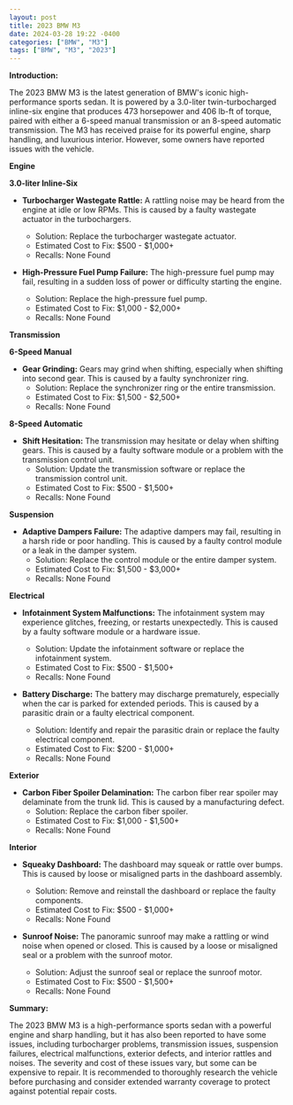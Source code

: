 ```yaml
---
layout: post
title: 2023 BMW M3
date: 2024-03-28 19:22 -0400
categories: ["BMW", "M3"]
tags: ["BMW", "M3", "2023"]
---
```

**Introduction:**

The 2023 BMW M3 is the latest generation of BMW's iconic high-performance sports sedan. It is powered by a 3.0-liter twin-turbocharged inline-six engine that produces 473 horsepower and 406 lb-ft of torque, paired with either a 6-speed manual transmission or an 8-speed automatic transmission. The M3 has received praise for its powerful engine, sharp handling, and luxurious interior. However, some owners have reported issues with the vehicle.

**Engine**

**3.0-liter Inline-Six**

- **Turbocharger Wastegate Rattle:** A rattling noise may be heard from the engine at idle or low RPMs. This is caused by a faulty wastegate actuator in the turbochargers.
    - Solution: Replace the turbocharger wastegate actuator.
    - Estimated Cost to Fix: $500 - $1,000+
    - Recalls: None Found

- **High-Pressure Fuel Pump Failure:** The high-pressure fuel pump may fail, resulting in a sudden loss of power or difficulty starting the engine.
    - Solution: Replace the high-pressure fuel pump.
    - Estimated Cost to Fix: $1,000 - $2,000+
    - Recalls: None Found

**Transmission**

**6-Speed Manual**

- **Gear Grinding:** Gears may grind when shifting, especially when shifting into second gear. This is caused by a faulty synchronizer ring.
    - Solution: Replace the synchronizer ring or the entire transmission.
    - Estimated Cost to Fix: $1,500 - $2,500+
    - Recalls: None Found

**8-Speed Automatic**

- **Shift Hesitation:** The transmission may hesitate or delay when shifting gears. This is caused by a faulty software module or a problem with the transmission control unit.
    - Solution: Update the transmission software or replace the transmission control unit.
    - Estimated Cost to Fix: $500 - $1,500+
    - Recalls: None Found

**Suspension**

- **Adaptive Dampers Failure:** The adaptive dampers may fail, resulting in a harsh ride or poor handling. This is caused by a faulty control module or a leak in the damper system.
    - Solution: Replace the control module or the entire damper system.
    - Estimated Cost to Fix: $1,500 - $3,000+
    - Recalls: None Found

**Electrical**

- **Infotainment System Malfunctions:** The infotainment system may experience glitches, freezing, or restarts unexpectedly. This is caused by a faulty software module or a hardware issue.
    - Solution: Update the infotainment software or replace the infotainment system.
    - Estimated Cost to Fix: $500 - $1,500+
    - Recalls: None Found

- **Battery Discharge:** The battery may discharge prematurely, especially when the car is parked for extended periods. This is caused by a parasitic drain or a faulty electrical component.
    - Solution: Identify and repair the parasitic drain or replace the faulty electrical component.
    - Estimated Cost to Fix: $200 - $1,000+
    - Recalls: None Found

**Exterior**

- **Carbon Fiber Spoiler Delamination:** The carbon fiber rear spoiler may delaminate from the trunk lid. This is caused by a manufacturing defect.
    - Solution: Replace the carbon fiber spoiler.
    - Estimated Cost to Fix: $1,000 - $1,500+
    - Recalls: None Found

**Interior**

- **Squeaky Dashboard:** The dashboard may squeak or rattle over bumps. This is caused by loose or misaligned parts in the dashboard assembly.
    - Solution: Remove and reinstall the dashboard or replace the faulty components.
    - Estimated Cost to Fix: $500 - $1,000+
    - Recalls: None Found

- **Sunroof Noise:** The panoramic sunroof may make a rattling or wind noise when opened or closed. This is caused by a loose or misaligned seal or a problem with the sunroof motor.
    - Solution: Adjust the sunroof seal or replace the sunroof motor.
    - Estimated Cost to Fix: $500 - $1,500+
    - Recalls: None Found

**Summary:**

The 2023 BMW M3 is a high-performance sports sedan with a powerful engine and sharp handling, but it has also been reported to have some issues, including turbocharger problems, transmission issues, suspension failures, electrical malfunctions, exterior defects, and interior rattles and noises. The severity and cost of these issues vary, but some can be expensive to repair. It is recommended to thoroughly research the vehicle before purchasing and consider extended warranty coverage to protect against potential repair costs.
